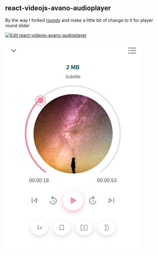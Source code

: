## react-videojs-avano-audioplayer

By the way I forked [roundy](https://github.com/themre/roundy) and make a little bit of change to it for player round slider

[![Edit react-videojs-avano-audioplayer](https://codesandbox.io/static/img/play-codesandbox.svg)](https://codesandbox.io/s/github/tajpouria/react-videojs-avano-audioplayer/tree/master/?fontsize=14&hidenavigation=1&theme=dark)

![cover-img](./assets/repo-cover.png)

